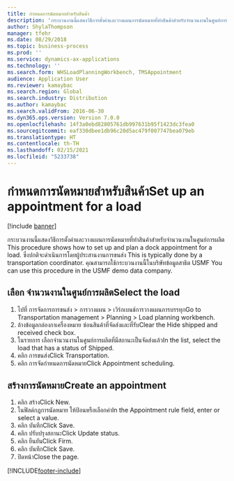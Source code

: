 ```yaml
---
title: กำหนดการนัดหมายสำหรับสินค้า
description: 'กระบวนงานนี้แสดงวิธีการตั้งค่าและวางแผนการนัดหมายที่ท่าสินค้าสำหรับจำนวนงานในศูนย์การผลิต '
author: ShylaThompson
manager: tfehr
ms.date: 08/29/2018
ms.topic: business-process
ms.prod: ''
ms.service: dynamics-ax-applications
ms.technology: ''
ms.search.form: WHSLoadPlanningWorkbench, TMSAppointment
audience: Application User
ms.reviewer: kamaybac
ms.search.region: Global
ms.search.industry: Distribution
ms.author: kamaybac
ms.search.validFrom: 2016-06-30
ms.dyn365.ops.version: Version 7.0.0
ms.openlocfilehash: 14f3a0ebd82805761db997631b95f1423dc3fea0
ms.sourcegitcommit: eaf330dbee1db96c20d5ac479f007747bea079eb
ms.translationtype: HT
ms.contentlocale: th-TH
ms.lasthandoff: 02/15/2021
ms.locfileid: "5233738"
---
```

# <a name="set-up-an-appointment-for-a-load"></a><span data-ttu-id="de42a-103">กำหนดการนัดหมายสำหรับสินค้า</span><span class="sxs-lookup"><span data-stu-id="de42a-103">Set up an appointment for a load</span></span>

[!include [banner](../../includes/banner.md)]

<span data-ttu-id="de42a-104">กระบวนงานนี้แสดงวิธีการตั้งค่าและวางแผนการนัดหมายที่ท่าสินค้าสำหรับจำนวนงานในศูนย์การผลิต </span><span class="sxs-lookup"><span data-stu-id="de42a-104">This procedure shows how to set up and plan a dock appointment for a load.</span></span> <span data-ttu-id="de42a-105">ซึ่งปกติจะดำเนินการโดยผู้ประสานงานการขนส่ง </span><span class="sxs-lookup"><span data-stu-id="de42a-105">This is typically done by a transportation coordinator.</span></span> <span data-ttu-id="de42a-106">คุณสามารถใช้กระบวนงานนี้ในบริษัทข้อมูลสาธิต USMF </span><span class="sxs-lookup"><span data-stu-id="de42a-106">You can use this procedure in the USMF demo data company.</span></span>


## <a name="select-the-load"></a><span data-ttu-id="de42a-107">เลือก จำนวนงานในศูนย์การผลิต</span><span class="sxs-lookup"><span data-stu-id="de42a-107">Select the load</span></span>
1. <span data-ttu-id="de42a-108">ไปที่ การจัดการการขนส่ง > การวางแผน > เวิร์กเบนช์การวางแผนการบรรทุก</span><span class="sxs-lookup"><span data-stu-id="de42a-108">Go to Transportation management > Planning > Load planning workbench.</span></span>
2. <span data-ttu-id="de42a-109">ล้างข้อมูลกล่องกาเครื่องหมาย ซ่อนสินค้าที่จัดส่งและที่รับ</span><span class="sxs-lookup"><span data-stu-id="de42a-109">Clear the Hide shipped and received check box.</span></span>
3. <span data-ttu-id="de42a-110">ในรายการ เลือกจำนวนงานในศูนย์การผลิตที่มีสถานะเป็นจัดส่งแล้ว</span><span class="sxs-lookup"><span data-stu-id="de42a-110">In the list, select the load that has a status of Shipped.</span></span>
4. <span data-ttu-id="de42a-111">คลิก การขนส่ง</span><span class="sxs-lookup"><span data-stu-id="de42a-111">Click Transportation.</span></span>
5. <span data-ttu-id="de42a-112">คลิก การจัดกำหนดการนัดหมาย</span><span class="sxs-lookup"><span data-stu-id="de42a-112">Click Appointment scheduling.</span></span>

## <a name="create-an-appointment"></a><span data-ttu-id="de42a-113">สร้างการนัดหมาย</span><span class="sxs-lookup"><span data-stu-id="de42a-113">Create an appointment</span></span>
1. <span data-ttu-id="de42a-114">คลิก สร้าง</span><span class="sxs-lookup"><span data-stu-id="de42a-114">Click New.</span></span>
2. <span data-ttu-id="de42a-115">ในฟิลด์กฎการนัดหมาย ให้ป้อนหรือเลือกค่า</span><span class="sxs-lookup"><span data-stu-id="de42a-115">In the Appointment rule field, enter or select a value.</span></span>
3. <span data-ttu-id="de42a-116">คลิก บันทึก</span><span class="sxs-lookup"><span data-stu-id="de42a-116">Click Save.</span></span>
4. <span data-ttu-id="de42a-117">คลิก ปรับปรุงสถานะ</span><span class="sxs-lookup"><span data-stu-id="de42a-117">Click Update status.</span></span>
5. <span data-ttu-id="de42a-118">คลิก ยืนยัน</span><span class="sxs-lookup"><span data-stu-id="de42a-118">Click Firm.</span></span>
6. <span data-ttu-id="de42a-119">คลิก บันทึก</span><span class="sxs-lookup"><span data-stu-id="de42a-119">Click Save.</span></span>
7. <span data-ttu-id="de42a-120">ปิดหน้า</span><span class="sxs-lookup"><span data-stu-id="de42a-120">Close the page.</span></span>



[!INCLUDE[footer-include](../../../includes/footer-banner.md)]